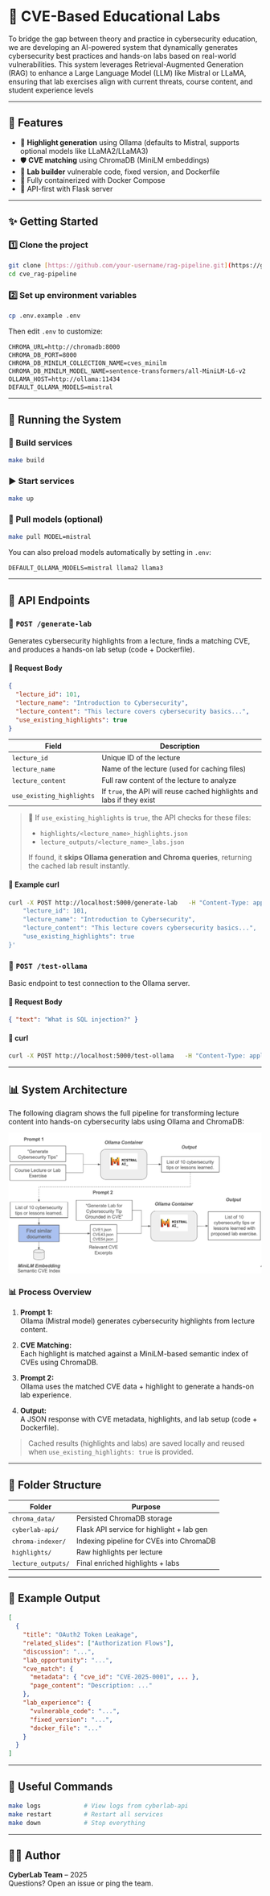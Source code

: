 # 📑 CVE-Based Educational Labs

To bridge the gap between theory and practice in cybersecurity education, we are developing an AI-powered system that dynamically generates cybersecurity best practices and hands-on labs based on real-world vulnerabilities. This system leverages Retrieval-Augmented Generation (RAG) to enhance a Large Language Model (LLM) like Mistral or LLaMA, ensuring that lab exercises align with current threats, course content, and student experience levels

---

## 💪 Features

- 🧠 **Highlight generation** using Ollama (defaults to Mistral, supports optional models like LLaMA2/LLaMA3)
- 🛡️ **CVE matching** using ChromaDB (MiniLM embeddings)
- 🧪 **Lab builder** vulnerable code, fixed version, and Dockerfile
- 📎 Fully containerized with Docker Compose
- 📝 API-first with Flask server

---

## ✨ Getting Started

### 1️⃣ Clone the project

```bash
git clone [https://github.com/your-username/rag-pipeline.git](https://github.com/rsmymc/cve_rag_pipline.git)
cd cve_rag-pipeline
```

### 2️⃣ Set up environment variables

```bash
cp .env.example .env
```

Then edit `.env` to customize:

```env
CHROMA_URL=http://chromadb:8000
CHROMA_DB_PORT=8000
CHROMA_DB_MINILM_COLLECTION_NAME=cves_minilm
CHROMA_DB_MINILM_MODEL_NAME=sentence-transformers/all-MiniLM-L6-v2
OLLAMA_HOST=http://ollama:11434
DEFAULT_OLLAMA_MODELS=mistral
```

---

## 🐳 Running the System

### 🔨 Build services

```bash
make build
```

### ▶️ Start services

```bash
make up
```

### 🧠 Pull models (optional)

```bash
make pull MODEL=mistral
```

You can also preload models automatically by setting in `.env`:

```env
DEFAULT_OLLAMA_MODELS=mistral llama2 llama3
```

---

## 🔌 API Endpoints

### 🔹 `POST /generate-lab`

Generates cybersecurity highlights from a lecture, finds a matching CVE, and produces a hands-on lab setup (code + Dockerfile).

#### 🔸 Request Body

```json
{
  "lecture_id": 101,
  "lecture_name": "Introduction to Cybersecurity",
  "lecture_content": "This lecture covers cybersecurity basics...",
  "use_existing_highlights": true
}
```

| Field                   | Description                                                                 |
|-------------------------|-----------------------------------------------------------------------------|
| `lecture_id`            | Unique ID of the lecture                                                    |
| `lecture_name`          | Name of the lecture (used for caching files)                                |
| `lecture_content`       | Full raw content of the lecture to analyze                                  |
| `use_existing_highlights` | If `true`, the API will reuse cached highlights and labs if they exist     |

> 🧠 If `use_existing_highlights` is `true`, the API checks for these files:
> - `highlights/<lecture_name>_highlights.json`
> - `lecture_outputs/<lecture_name>_labs.json`
>
> If found, it **skips Ollama generation and Chroma queries**, returning the cached lab result instantly.

#### 🔸 Example curl

```bash
curl -X POST http://localhost:5000/generate-lab   -H "Content-Type: application/json"   -d '{
    "lecture_id": 101,
    "lecture_name": "Introduction to Cybersecurity",
    "lecture_content": "This lecture covers cybersecurity basics...",
    "use_existing_highlights": true
}'
```

### 🔹 `POST /test-ollama`

Basic endpoint to test connection to the Ollama server.

#### 🔸 Request Body

```json
{ "text": "What is SQL injection?" }
```

#### 🔸 curl

```bash
curl -X POST http://localhost:5000/test-ollama   -H "Content-Type: application/json"   -d '{"text": "What is SQL injection?"}'
```

---

## 📊 System Architecture

The following diagram shows the full pipeline for transforming lecture content into hands-on cybersecurity labs using Ollama and ChromaDB:

![Data Flow](./data_flow.png)

### 📊 Process Overview

1. **Prompt 1:**  
   Ollama (Mistral model) generates cybersecurity highlights from lecture content.

2. **CVE Matching:**  
   Each highlight is matched against a MiniLM-based semantic index of CVEs using ChromaDB.

3. **Prompt 2:**  
   Ollama uses the matched CVE data + highlight to generate a hands-on lab experience.

4. **Output:**  
   A JSON response with CVE metadata, highlights, and lab setup (code + Dockerfile).

> Cached results (highlights and labs) are saved locally and reused when `use_existing_highlights: true` is provided.

---

## 📂 Folder Structure

| Folder              | Purpose                                  |
|---------------------|------------------------------------------|
| `chroma_data/`      | Persisted ChromaDB storage               |
| `cyberlab-api/`     | Flask API service for highlight + lab gen |
| `chroma-indexer/`   | Indexing pipeline for CVEs into ChromaDB |
| `highlights/`       | Raw highlights per lecture               |
| `lecture_outputs/`  | Final enriched highlights + labs         |

---

## 🧪 Example Output

```json
[
  {
    "title": "OAuth2 Token Leakage",
    "related_slides": ["Authorization Flows"],
    "discussion": "...",
    "lab_opportunity": "...",
    "cve_match": {
      "metadata": { "cve_id": "CVE-2025-0001", ... },
      "page_content": "Description: ..."
    },
    "lab_experience": {
      "vulnerable_code": "...",
      "fixed_version": "...",
      "docker_file": "..."
    }
  }
]
```

---

## 🧹 Useful Commands

```bash
make logs            # View logs from cyberlab-api
make restart         # Restart all services
make down            # Stop everything
```

---

## 👨‍💼 Author

**CyberLab Team** – 2025  
Questions? Open an issue or ping the team.
